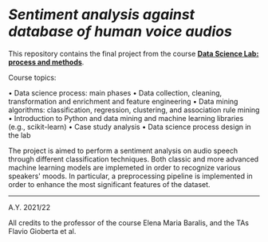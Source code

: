 # *Sentiment analysis against database of human voice audios*

This repository contains the final project from the course **[Data Science Lab: process and methods](https://didattica.polito.it/pls/portal30/gap.pkg_guide.viewGap?p_cod_ins=01TWZSM&p_a_acc=2020&p_header=S&p_lang=EN&multi=N/)**. 

Course topics:

• Data science process: main phases
• Data collection, cleaning, transformation and enrichment and feature engineering
• Data mining algorithms: classification, regression, clustering, and association rule mining
• Introduction to Python and data mining and machine learning libraries (e.g., scikit-learn)
• Case study analysis
• Data science process design in the lab


The project is aimed to perform a sentiment analysis on audio speech through different classification techniques. Both classic and more advanced machine
learning models are implemeted in order to recognize various speakers' moods. In particular, a preprocessing pipeline is implemented in order to enhance the most significant features of the dataset.

---

A.Y. 2021/22

All credits to the professor of the course Elena Maria Baralis, and the TAs Flavio Gioberta et al.
